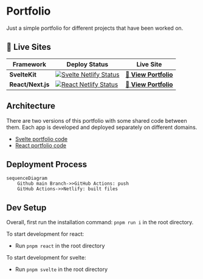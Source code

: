 # Portfolio

Just a simple portfolio for different projects that have been worked on.

## 🚀 Live Sites

<!-- prettier-ignore -->
| Framework | Deploy Status | Live Site |
|-----------|---------------|-----------|
| **SvelteKit** | [![Svelte Netlify Status](https://api.netlify.com/api/v1/badges/2d6fd0ad-7d78-48c5-b277-4632b2581cc4/deploy-status)](https://app.netlify.com/projects/epic-bassi-85e884/deploys) | **[🔗 View Portfolio](https://tonyneuhold.com/)** |
| **React/Next.js** | [![React Netlify Status](https://api.netlify.com/api/v1/badges/455c5be4-6bad-4b85-8cec-6dd2e257f449/deploy-status)](https://app.netlify.com/projects/react-portfoio/deploys) | **[🔗 View Portfolio](https://react.tonyneuhold.com/)** |

## Architecture

There are two versions of this portfolio with some shared code between them. Each app is developed and deployed separately on different domains.

- [Svelte portfolio code](./svelte)
- [React portfolio code](./react)

## Deployment Process

```mermaid
sequenceDiagram
    Github main Branch->>GitHub Actions: push
    GitHub Actions->>Netlify: built files
```

## Dev Setup

Overall, first run the installation command: `pnpm run i` in the root directory.

To start development for react:

- Run `pnpm react` in the root directory

To start development for svelte:

- Run `pnpm svelte` in the root directory
